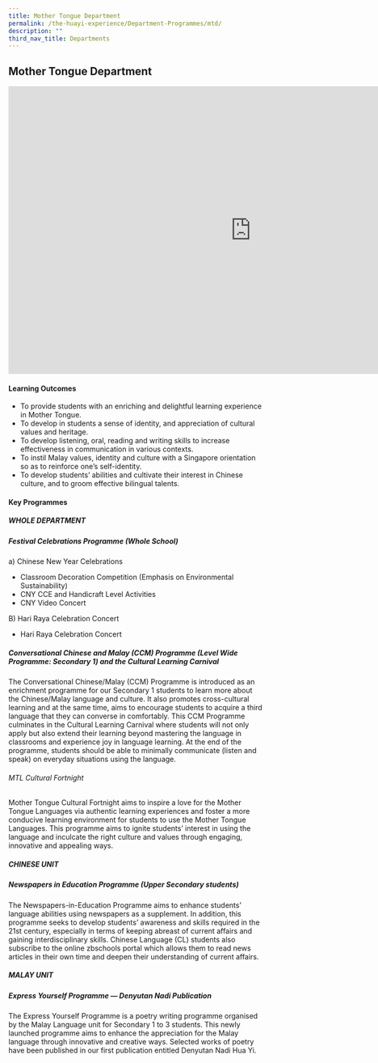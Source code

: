 ```yaml
---
title: Mother Tongue Department
permalink: /the-huayi-experience/Department-Programmes/mtd/
description: ""
third_nav_title: Departments
---
```

## Mother Tongue Department

<iframe src="https://docs.google.com/presentation/d/e/2PACX-1vQmi15Mv2GNac-QTVjwOHv_EIs8eRrNw1q-FBpkW3Rk9Bcl-Y6VE4GuX8_0UHaTtU1B6ldMqC8CAL_C/embed?start=false&amp;loop=false&amp;delayms=3000" frameborder="0" width="960" height="569" allowfullscreen="true"></iframe>

#### Learning Outcomes

*   To provide students with an enriching and delightful learning experience in Mother Tongue.
*   To develop in students a sense of identity, and appreciation of cultural values and heritage.
*   To develop listening, oral, reading and writing skills to increase effectiveness in communication in various contexts.
*   To instil Malay values, identity and culture with a Singapore orientation so as to reinforce one’s self-identity.
*   To develop students’ abilities and cultivate their interest in Chinese culture, and to groom effective bilingual talents.

#### Key Programmes

##### WHOLE DEPARTMENT

##### Festival Celebrations Programme (Whole School)

a)   Chinese New Year Celebrations
*   Classroom Decoration Competition (Emphasis on Environmental Sustainability)
*   CNY CCE and Handicraft Level Activities
*   CNY Video Concert

B) Hari Raya Celebration Concert

*   Hari Raya Celebration Concert


##### Conversational Chinese and Malay (CCM) Programme (Level Wide Programme: Secondary 1) and the Cultural Learning Carnival

The Conversational Chinese/Malay (CCM) Programme is introduced as an enrichment programme for our Secondary 1 students to learn more about the Chinese/Malay language and culture. It also promotes cross-cultural learning and at the same time, aims to encourage students to acquire a third language that they can converse in comfortably. This CCM Programme culminates in the Cultural Learning Carnival where students will not only apply but also extend their learning beyond mastering the language in classrooms and experience joy in language learning. At the end of the programme, students should be able to minimally communicate (listen and speak) on everyday situations using the language.

###### MTL Cultural Fortnight

Mother Tongue Cultural Fortnight aims to inspire a love for the Mother Tongue Languages via authentic learning experiences and foster a more conducive learning environment for students to use the Mother Tongue Languages. This programme aims to ignite students’ interest in using the language and inculcate the right culture and values through engaging, innovative and appealing ways.


##### CHINESE UNIT

##### Newspapers in Education Programme (Upper Secondary students)

The Newspapers-in-Education Programme aims to enhance students’ language abilities using newspapers as a supplement. In addition, this programme seeks to develop students’ awareness and skills required in the 21st century, especially in terms of keeping abreast of current affairs and gaining interdisciplinary skills. Chinese Language (CL) students also subscribe to the online zbschools portal which allows them to read news articles in their own time and deepen their understanding of current affairs.


##### MALAY UNIT

##### Express Yourself Programme — Denyutan Nadi Publication

The Express Yourself Programme is a poetry writing programme organised by the Malay Language unit for Secondary 1 to 3 students. This newly launched programme aims to enhance the appreciation for the Malay language through innovative and creative ways. Selected works of poetry have been published in our first publication entitled Denyutan Nadi Hua Yi.